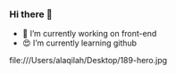 ### Hi there 👋

- 🤖 I’m currently working on front-end
- 😍 I’m currently learning github

file:///Users/alaqilah/Desktop/189-hero.jpg
